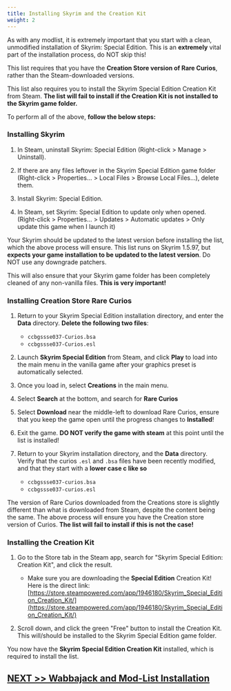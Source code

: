 ```yaml
---
title: Installing Skyrim and the Creation Kit
weight: 2
---
```

As with any modlist, it is extremely important that you start with a clean, unmodified installation of Skyrim: Special Edition. This is an **extremely** vital part of the installation process, do NOT skip this!

This list requires that you have the **Creation Store version of Rare Curios**, rather than the Steam-downloaded versions.

This list also requires you to install the Skyrim Special Edition Creation Kit from Steam. **The list will fail to install if the Creation Kit is not installed to the Skyrim game folder.**

To perform all of the above, **follow the below steps:**

### Installing Skyrim

1. In Steam, uninstall Skyrim: Special Edition (Right-click > Manage > Uninstall).

2. If there are any files leftover in the Skyrim Special Edition game folder (Right-click > Properties… > Local Files > Browse Local Files…), delete them.

3. Install Skyrim: Special Edition.

4. In Steam, set Skyrim: Special Edition to update only when opened. (Right-click > Properties… > Updates > Automatic updates > Only update this game when I launch it)

Your Skyrim should be updated to the latest version before installing the list, which the above process will ensure. This list runs on Skyrim 1.5.97, but **expects your game installation to be updated to the latest version**. Do NOT use any downgrade patchers.

This will also ensure that your Skyrim game folder has been completely cleaned of any non-vanilla files. **This is very important!**

### Installing Creation Store Rare Curios

1. Return to your Skyrim Special Edition installation directory, and enter the **Data** directory. **Delete the following two files**:

    - `ccbgssse037-Curios.bsa`
    - `ccbgssse037-Curios.esl`

2. Launch **Skyrim Special Edition** from Steam, and click **Play** to load into the main menu in the vanilla game after your graphics preset is automatically selected.

3. Once you load in, select **Creations** in the main menu.

4. Select **Search** at the bottom, and search for **Rare Curios**

5. Select **Download** near the middle-left to download Rare Curios, ensure that you keep the game open until the progress changes to **Installed**!

6. Exit the game. **DO NOT verify the game with steam** at this point until the list is installed!

7. Return to your Skyrim installation directory, and the **Data** directory. Verify that the curios `.esl` and `.bsa` files have been recently modified, and that they start with a **lower case c like so**

    - `ccbgssse037-curios.bsa`
    - `ccbgssse037-curios.esl`

The version of Rare Curios downloaded from the Creations store is slightly different than what is downloaded from Steam, despite the content being the same. The above process will ensure you have the Creation store version of Curios. **The list will fail to install if this is not the case!**

### Installing the Creation Kit

1. Go to the Store tab in the Steam app, search for "Skyrim Special Edition: Creation Kit", and click the result.

    - Make sure you are downloading the **Special Edition** Creation Kit! Here is the direct link: [https://store.steampowered.com/app/1946180/Skyrim_Special_Edition_Creation_Kit/](https://store.steampowered.com/app/1946180/Skyrim_Special_Edition_Creation_Kit/)

2. Scroll down, and click the green "Free" button to install the Creation Kit. This will/should be installed to the Skyrim Special Edition game folder.

You now have the **Skyrim Special Edition Creation Kit** installed, which is required to install the list.

## [NEXT >> Wabbajack and Mod-List Installation](../wabbalistinstall)
